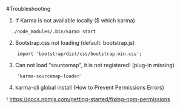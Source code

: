 #Troubleshooting

1. If Karma is not available locally ($ which karma)
```
  ./node_modules/.bin/karma start
```

2. Bootstrap.css not loading (default: bootstrap.js)

```
    import 'bootstrap/dist/css/bootstrap.min.css';
```

3. Can not load "sourcemap", it is not registered! (plug-in missing)

```
    'karma-sourcemap-loader'
```

4. karma-cli global install (How to Prevent Permissions Errors)

! https://docs.npmjs.com/getting-started/fixing-npm-permissions
